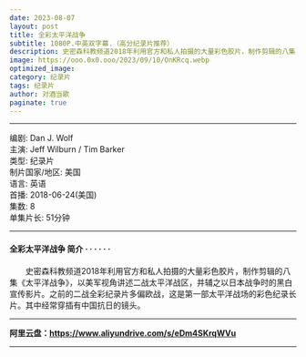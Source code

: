 ```yaml
---
date: 2023-08-07
layout: post
title: 全彩太平洋战争
subtitle: 1080P.中英双字幕.（高分纪录片推荐）
description: 史密森科教频道2018年利用官方和私人拍摄的大量彩色胶片，制作剪辑的八集《太平洋战争》，以美军视角讲述二战太平洋战区，并辅之以日本战争时的黑白宣传影片...
image: https://ooo.0x0.ooo/2023/09/10/OnKRcq.webp
optimized_image: 
category: 纪录片
tags: 纪录片
author: 对酒当歌
paginate: true
---
```


---

编剧: Dan J. Wolf  
主演: Jeff Wilburn / Tim Barker  
类型: 纪录片  
制片国家/地区: 美国  
语言: 英语  
首播: 2018-06-24(美国)  
集数: 8  
单集片长: 51分钟  

---

#### 全彩太平洋战争 简介 · · · · · ·

　　史密森科教频道2018年利用官方和私人拍摄的大量彩色胶片，制作剪辑的八集《太平洋战争》，以美军视角讲述二战太平洋战区，并辅之以日本战争时的黑白宣传影片。之前的二战全彩纪录片多偏欧战，这是第一部太平洋战场的彩色纪录长片。其中经常穿插有中国抗日的镜头。

---

**阿里云盘：<https://www.aliyundrive.com/s/eDm4SKrqWVu>**

---
